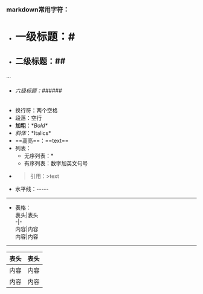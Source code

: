 ###  markdown常用字符：  
* # 一级标题：\#  
* ## 二级标题：\##  
...  
* ###### 六级标题：\######  
* 换行符：两个空格  
* 段落：空行  
* **加粗**：\**Bold\**  
* *斜体*：\*Italics\*  
* ==高亮==：\==text\==  
* 列表：  
   * 无序列表：\*  
   * 有序列表：数字加英文句号  
* >引用：\>text  
* 水平线：-----  
---  
* 表格：  
表头\|表头  
\-\|\-  
内容\|内容  
内容\|内容  
---  

表头|表头  
-|-  
内容|内容  
内容|内容  


